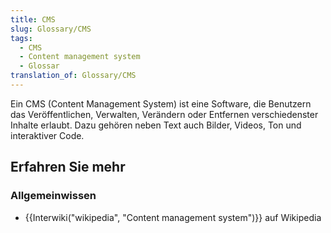 ```yaml
---
title: CMS
slug: Glossary/CMS
tags:
  - CMS
  - Content management system
  - Glossar
translation_of: Glossary/CMS
---
```

Ein CMS (Content Management System) ist eine Software, die Benutzern das Veröffentlichen, Verwalten, Verändern oder Entfernen verschiedenster Inhalte erlaubt. Dazu gehören neben Text auch Bilder, Videos, Ton und interaktiver Code.

## Erfahren Sie mehr

### Allgemeinwissen

- {{Interwiki("wikipedia", "Content management system")}} auf Wikipedia
